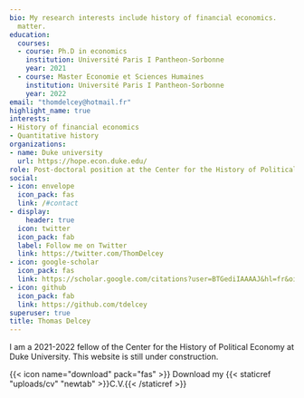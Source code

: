 ```yaml
---
bio: My research interests include history of financial economics.
  matter.
education:
  courses:
  - course: Ph.D in economics 
    institution: Université Paris I Pantheon-Sorbonne 
    year: 2021
  - course: Master Economie et Sciences Humaines
    institution: Université Paris I Pantheon-Sorbonne 
    year: 2022
email: "thomdelcey@hotmail.fr"
highlight_name: true
interests:
- History of financial economics
- Quantitative history
organizations:
- name: Duke university
  url: https://hope.econ.duke.edu/
role: Post-doctoral position at the Center for the History of Political Economy
social:
- icon: envelope
  icon_pack: fas
  link: /#contact
- display:
    header: true
  icon: twitter
  icon_pack: fab
  label: Follow me on Twitter
  link: https://twitter.com/ThomDelcey
- icon: google-scholar
  icon_pack: fas
  link: https://scholar.google.com/citations?user=BTGediIAAAAJ&hl=fr&oi=ao
- icon: github
  icon_pack: fab
  link: https://github.com/tdelcey
superuser: true
title: Thomas Delcey
---
```


I am a 2021-2022 fellow of the Center for the History of Political Economy at Duke University. This website is still under construction. 

{{< icon name="download" pack="fas" >}} Download my {{< staticref "uploads/cv" "newtab" >}}C.V.{{< /staticref >}}
